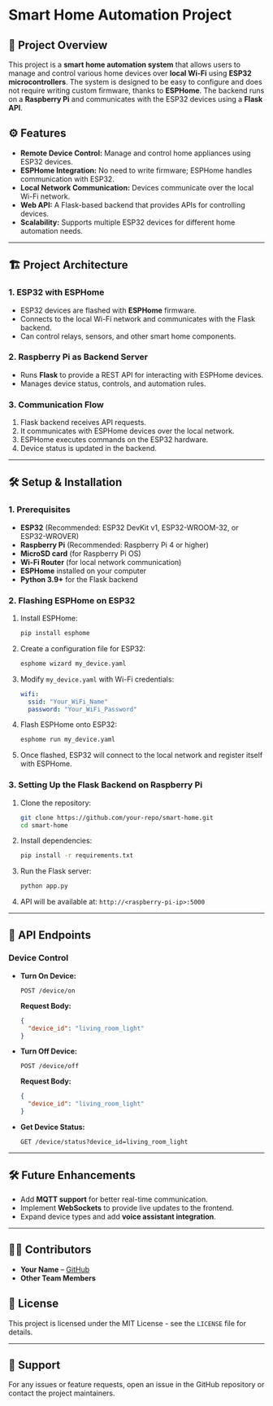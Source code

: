 # Smart Home Automation Project

## 📌 Project Overview

This project is a **smart home automation system** that allows users to manage and control various home devices over **local Wi-Fi** using **ESP32 microcontrollers**. The system is designed to be easy to configure and does not require writing custom firmware, thanks to **ESPHome**. The backend runs on a **Raspberry Pi** and communicates with the ESP32 devices using a **Flask API**.

## ⚙️ Features

- **Remote Device Control:** Manage and control home appliances using ESP32 devices.
- **ESPHome Integration:** No need to write firmware; ESPHome handles communication with ESP32.
- **Local Network Communication:** Devices communicate over the local Wi-Fi network.
- **Web API:** A Flask-based backend that provides APIs for controlling devices.
- **Scalability:** Supports multiple ESP32 devices for different home automation needs.

---

## 🏗️ Project Architecture

### **1. ESP32 with ESPHome**

- ESP32 devices are flashed with **ESPHome** firmware.
- Connects to the local Wi-Fi network and communicates with the Flask backend.
- Can control relays, sensors, and other smart home components.

### **2. Raspberry Pi as Backend Server**

- Runs **Flask** to provide a REST API for interacting with ESPHome devices.
- Manages device status, controls, and automation rules.

### **3. Communication Flow**

1. Flask backend receives API requests.
2. It communicates with ESPHome devices over the local network.
3. ESPHome executes commands on the ESP32 hardware.
4. Device status is updated in the backend.

---

## 🛠️ Setup & Installation

### **1. Prerequisites**

- **ESP32** (Recommended: ESP32 DevKit v1, ESP32-WROOM-32, or ESP32-WROVER)
- **Raspberry Pi** (Recommended: Raspberry Pi 4 or higher)
- **MicroSD card** (for Raspberry Pi OS)
- **Wi-Fi Router** (for local network communication)
- **ESPHome** installed on your computer
- **Python 3.9+** for the Flask backend

### **2. Flashing ESPHome on ESP32**

1. Install ESPHome:
   ```sh
   pip install esphome
   ```
2. Create a configuration file for ESP32:
   ```sh
   esphome wizard my_device.yaml
   ```
3. Modify `my_device.yaml` with Wi-Fi credentials:
   ```yaml
   wifi:
     ssid: "Your_WiFi_Name"
     password: "Your_WiFi_Password"
   ```
4. Flash ESPHome onto ESP32:
   ```sh
   esphome run my_device.yaml
   ```
5. Once flashed, ESP32 will connect to the local network and register itself with ESPHome.

### **3. Setting Up the Flask Backend on Raspberry Pi**

1. Clone the repository:
   ```sh
   git clone https://github.com/your-repo/smart-home.git
   cd smart-home
   ```
2. Install dependencies:
   ```sh
   pip install -r requirements.txt
   ```
3. Run the Flask server:
   ```sh
   python app.py
   ```
4. API will be available at: `http://<raspberry-pi-ip>:5000`

---

## 🔌 API Endpoints

### **Device Control**

- **Turn On Device:**
  ```http
  POST /device/on
  ```
  **Request Body:**
  ```json
  {
    "device_id": "living_room_light"
  }
  ```
- **Turn Off Device:**
  ```http
  POST /device/off
  ```
  **Request Body:**
  ```json
  {
    "device_id": "living_room_light"
  }
  ```
- **Get Device Status:**
  ```http
  GET /device/status?device_id=living_room_light
  ```

---

## 🛠️ Future Enhancements

- Add **MQTT support** for better real-time communication.
- Implement **WebSockets** to provide live updates to the frontend.
- Expand device types and add **voice assistant integration**.

---

## 👨‍💻 Contributors

- **Your Name** – [GitHub](https://github.com/your-profile)
- **Other Team Members**

## 📄 License

This project is licensed under the MIT License - see the `LICENSE` file for details.

---

## 📢 Support

For any issues or feature requests, open an issue in the GitHub repository or contact the project maintainers.
